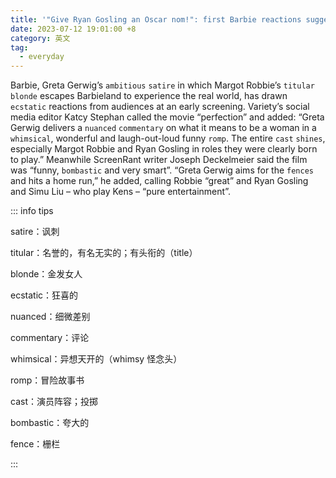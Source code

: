 ```yaml
---
title: '"Give Ryan Gosling an Oscar nom!": first Barbie reactions suggest film is a doll'
date: 2023-07-12 19:01:00 +8
category: 英文
tag:
  - everyday
---
```


Barbie, Greta Gerwig’s `ambitious` `satire` in which Margot Robbie’s `titular` `blonde` escapes Barbieland to experience the real world, has drawn `ecstatic` reactions from audiences at an early screening. Variety’s social media editor Katcy Stephan called the movie “perfection” and added: “Greta Gerwig delivers a `nuanced` `commentary` on what it means to be a woman in a `whimsical`, wonderful and laugh-out-loud funny `romp`. The entire `cast` `shines`, especially Margot Robbie and Ryan Gosling in roles they were clearly born to play.” Meanwhile ScreenRant writer Joseph Deckelmeier said the film was “funny, `bombastic` and very smart”. “Greta Gerwig aims for the `fences` and hits a home run,” he added, calling Robbie “great” and Ryan Gosling and Simu Liu – who play Kens – “pure entertainment”.

::: info tips

satire：讽刺

titular：名誉的，有名无实的；有头衔的（title）

blonde：金发女人

ecstatic：狂喜的

nuanced：细微差别

commentary：评论

whimsical：异想天开的（whimsy 怪念头）

romp：冒险故事书

cast：演员阵容；投掷

bombastic：夸大的

fence：栅栏

:::

